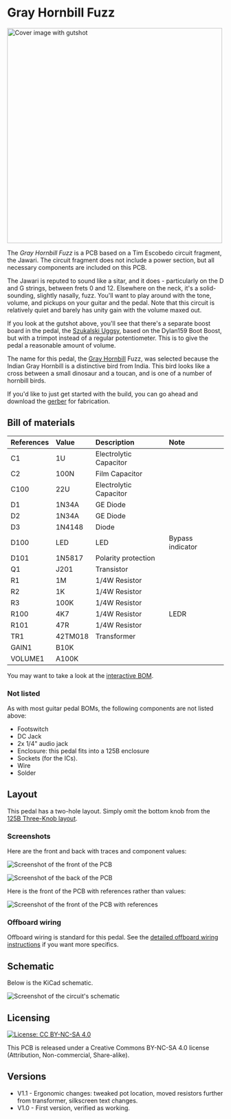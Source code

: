 # Gray Hornbill Fuzz

<img src="images/grayhornbill_fuzz.png?raw=true" alt="Cover image with gutshot" height="500px">

The *Gray Hornbill Fuzz* is a PCB based on a Tim Escobedo circuit fragment, the Jawari. The circuit fragment does not include a power section, but all necessary components are included on this PCB.

The Jawari is reputed to sound like a sitar, and it does - particularly on the D and G strings, between frets 0 and 12. Elsewhere on the neck, it's a solid-sounding, slightly nasally, fuzz. You'll want to play around with the tone, volume, and pickups on your guitar and the pedal. Note that this circuit is relatively quiet and barely has unity gain with the volume maxed out.

If you look at the gutshot above, you'll see that there's a separate boost board in the pedal, the [Szukalski Uggsy](https://github.com/szukalski/pedal-dylan159/tree/main/uggsy), based on the Dylan159 Boot Boost, but with a trimpot instead of a regular potentiometer. This is to give the pedal a reasonable amount of volume.

The name for this pedal, the [Gray Hornbill](https://ebird.org/species/inghor2) Fuzz, was selected because the Indian Gray Hornbill is a distinctive bird from India. This bird looks like a cross between a small dinosaur and a toucan, and is one of a number of hornbill birds.

If you'd like to just get started with the build, you can go ahead and download the [gerber](https://github.com/RWLPedal/music-pcbs/raw/refs/heads/main/GrayHornbillFuzz/gerber.zip) for fabrication.

## Bill of materials

| References | Value   | Description            | Note             |
| :--------- | :------ | :--------------------- | :--------------- |
| C1         | 1U      | Electrolytic Capacitor |                  |
| C2         | 100N    | Film Capacitor         |                  |
| C100       | 22U     | Electrolytic Capacitor |                  |
| D1         | 1N34A   | GE Diode               |                  |
| D2         | 1N34A   | GE Diode               |                  |
| D3         | 1N4148  | Diode                  |                  |
| D100       | LED     | LED                    | Bypass indicator |
| D101       | 1N5817  | Polarity protection    |                  |
| Q1         | J201    | Transistor             |                  |
| R1         | 1M      | 1/4W Resistor          |                  |
| R2         | 1K      | 1/4W Resistor          |                  |
| R3         | 100K    | 1/4W Resistor          |                  |
| R100       | 4K7     | 1/4W Resistor          | LEDR             |
| R101       | 47R     | 1/4W Resistor          |                  |
| TR1        | 42TM018 | Transformer            |                  |
| GAIN1      | B10K    |                        |                  |
| VOLUME1    | A100K   |                        |                  |


You may want to take a look at the [interactive BOM](https://html-preview.github.io/?url=https://github.com/RWLPedal/music-pcbs/blob/main/GrayHornbillFuzz/interactive_bom.html).

### Not listed

As with most guitar pedal BOMs, the following components are not listed above:

* Footswitch
* DC Jack
* 2x 1/4" audio jack
* Enclosure: this pedal fits into a 125B enclosure
* Sockets (for the ICs).
* Wire
* Solder

## Layout

This pedal has a two-hole layout. Simply omit the bottom knob from the [125B Three-Knob layout](https://github.com/RWLPedal/music-pcbs/blob/main/instructions/DRILLING.md).

### Screenshots

Here are the front and back with traces and component values:

![Screenshot of the front of the PCB](images/pcb_front.png?raw=true)

![Screenshot of the back of the PCB](images/pcb_back.png?raw=true)

Here is the front of the PCB with references rather than values:

![Screenshot of the front of the PCB with references](images/pcb_references.png?raw=true)

### Offboard wiring

Offboard wiring is standard for this pedal. See the [detailed offboard wiring instructions](https://github.com/RWLPedal/music-pcbs/blob/main/instructions/WIRING.md) if you want more specifics.

## Schematic

Below is the KiCad schematic.

![Screenshot of the circuit's schematic](images/schematic.png?raw=true)

## Licensing

[![License: CC BY-NC-SA 4.0](https://licensebuttons.net/l/by-nc-sa/4.0/80x15.png)](https://creativecommons.org/licenses/by-nc-sa/4.0/)

This PCB is released under a Creative Commons BY-NC-SA 4.0 license (Attribution, Non-commercial, Share-alike).

## Versions

* V1.1 - Ergonomic changes: tweaked pot location, moved resistors further from transformer, silkscreen text changes.
* V1.0 - First version, verified as working.